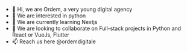 - 👋 Hi, we are Ordem, a very young digital agency
- 👀 We are interested in python
- 🌱 We are currently learning Nextjs
- 💞️ We are looking to collaborate on Full-stack projects in Python and React or VueJs, Flutter
- 📫 Reach us here @ordemdigitale

<!---
ordemdigitale/ordemdigitale is a ✨ special ✨ repository because its `README.md` (this file) appears on your GitHub profile.
You can click the Preview link to take a look at your changes.
--->
